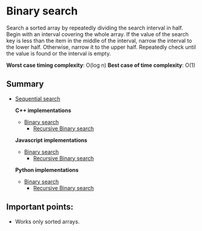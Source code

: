 # Binary search

Search a sorted array by repeatedly dividing the search interval in half. Begin with an interval covering the whole array. If the value of the search key is less than the item in the middle of the interval, narrow the interval to the lower half. Otherwise, narrow it to the upper half. Repeatedly check until the value is found or the interval is empty.

__Worst case timing complexity__: O(log n)
__Best case of time complexity__: O(1)

## Summary

* [Sequential search](https://github.com/edmilson-dk/academic-programming/blob/main/search-algorithms/sequential-search)

  __C++ implementations__

  * [Binary search](https://github.com/edmilson-dk/academic-programming/blob/main/search-algorithms/sequential-search/binary-search/c++/binary-search.cpp)
    * [Recursive Binary search](https://github.com/edmilson-dk/academic-programming/blob/main/search-algorithms/sequential-search/binary-search/c++/recursive-binary-search.cpp)
  
  __Javascript implementations__

  * [Binary search](https://github.com/edmilson-dk/academic-programming/blob/main/search-algorithms/sequential-search/binary-search/javascript/binary-search.js)
    * [Recursive Binary search](https://github.com/edmilson-dk/academic-programming/blob/main/search-algorithms/sequential-search/binary-search/javascript/recursive-binary-search.js)
  
  __Python implementations__

  * [Binary search](https://github.com/edmilson-dk/academic-programming/blob/main/search-algorithms/sequential-search/binary-search/python/binary-search.py)
    * [Recursive Binary search](https://github.com/edmilson-dk/academic-programming/blob/main/search-algorithms/sequential-search/binary-search/python/recursive-binary-search.py)

## Important points: 
 
* Works only sorted arrays.